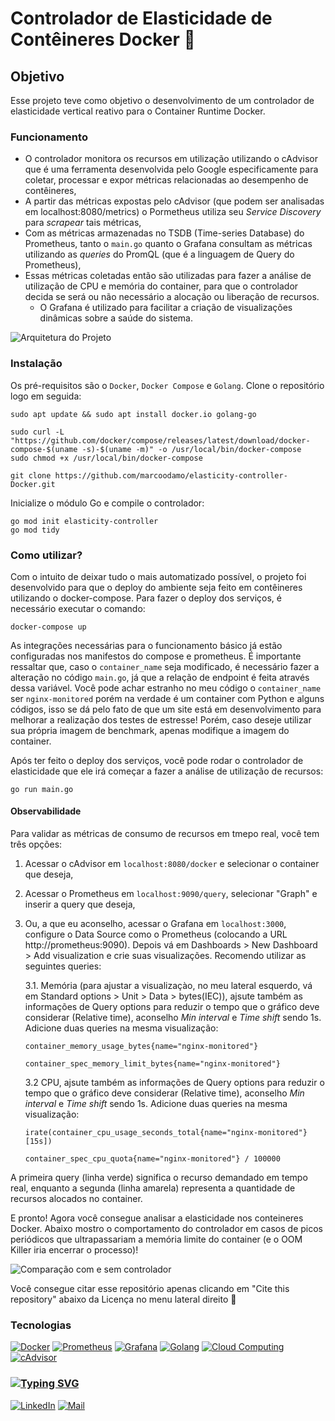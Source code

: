 # Controlador de Elasticidade de Contêineres Docker 🐳

## Objetivo

Esse projeto teve como objetivo o desenvolvimento de um controlador de elasticidade vertical reativo para o Container Runtime Docker. 

### Funcionamento

- O controlador monitora os recursos em utilização utilizando o cAdvisor que é uma ferramenta desenvolvida pelo Google especificamente para coletar, processar e expor métricas relacionadas ao desempenho de contêineres,
- A partir das métricas expostas pelo cAdvisor (que podem ser analisadas em localhost:8080/metrics) o Pormetheus utiliza seu _Service Discovery_ para _scrapear_ tais métricas,
- Com as métricas armazenadas no TSDB (Time-series Database) do Prometheus, tanto o `main.go` quanto o Grafana consultam as métricas utilizando as _queries_ do PromQL (que é a linguagem de Query do Prometheus),
- Essas métricas coletadas então são utilizadas para fazer a análise de utilização de CPU e memória do container, para que o controlador decida se será ou não necessário a alocação ou liberação de recursos.
  - O Grafana é utilizado para facilitar a criação de visualizações dinâmicas sobre a saúde do sistema.

![Arquitetura do Projeto](TESTES/Arquitetura_Controlador.png)

### Instalação

Os pré-requisitos são o `Docker`, `Docker Compose` e `Golang`. Clone o repositório logo em seguida:

```
sudo apt update && sudo apt install docker.io golang-go

sudo curl -L "https://github.com/docker/compose/releases/latest/download/docker-compose-$(uname -s)-$(uname -m)" -o /usr/local/bin/docker-compose
sudo chmod +x /usr/local/bin/docker-compose

git clone https://github.com/marcoodamo/elasticity-controller-Docker.git
```

Inicialize o módulo Go e compile o controlador:
```
go mod init elasticity-controller
go mod tidy
```

### Como utilizar?

Com o intuito de deixar tudo o mais automatizado possível, o projeto foi desenvolvido para que o deploy do ambiente seja feito em contêineres utilizando o docker-compose. Para fazer o deploy dos serviços, é necessário executar o comando:

```
docker-compose up
```

As integrações necessárias para o funcionamento básico já estão configuradas nos manifestos do compose e prometheus. É importante ressaltar que, caso o `container_name` seja modificado, é necessário fazer a alteração no código `main.go`, já que a relação de endpoint é feita através dessa variável. Você pode achar estranho no meu código o `container_name` ser `nginx-monitored` porém na verdade é um container com Python e alguns códigos, isso se dá pelo fato de que um site está em desenvolvimento para melhorar a realização dos testes de estresse! Porém, caso deseje utilizar sua própria imagem de benchmark, apenas modifique a imagem do container.

Após ter feito o deploy dos serviços, você pode rodar o controlador de elasticidade que ele irá começar a fazer a análise de utilização de recursos:

```
go run main.go
```

#### Observabilidade

Para validar as métricas de consumo de recursos em tmepo real, você tem três opções:
1. Acessar o cAdvisor em `localhost:8080/docker` e selecionar o container que deseja,
2. Acessar o Prometheus em `localhost:9090/query`, selecionar "Graph" e inserir a query que deseja,
3. Ou, a que eu aconselho, acessar o Grafana em `localhost:3000`, configure o Data Source como o Prometheus (colocando a URL http://prometheus:9090). Depois vá em Dashboards > New Dashboard > Add visualization e crie suas visualizações. Recomendo utilizar as seguintes queries:

   3.1. Memória (para ajustar a visualizaçào, no meu lateral esquerdo, vá em Standard options > Unit > Data > bytes(IEC)), ajsute também as informações de Query options para reduzir o tempo que o gráfico deve considerar (Relative time), aconselho _Min interval_ e _Time shift_ sendo 1s. Adicione duas queries na mesma visualização:

   ```
   container_memory_usage_bytes{name="nginx-monitored"}
   ```
   ```
   container_spec_memory_limit_bytes{name="nginx-monitored"}
   ```

   3.2 CPU, ajsute também as informações de Query options para reduzir o tempo que o gráfico deve considerar (Relative time), aconselho _Min interval_ e _Time shift_ sendo 1s. Adicione duas queries na mesma visualização:

   ```
   irate(container_cpu_usage_seconds_total{name="nginx-monitored"}[15s])
   ```
   ```
   container_spec_cpu_quota{name="nginx-monitored"} / 100000
   ```
       
  
A primeira query (linha verde) significa o recurso demandado em tempo real, enquanto a segunda (linha amarela) representa a quantidade de recursos alocados no container.

E pronto! Agora você consegue analisar a elasticidade nos conteineres Docker. Abaixo mostro o comportamento do controlador em casos de picos periódicos que ultrapassariam a memória limite do container (e o OOM Killer iria encerrar o processo)!

![Comparação com e sem controlador](TESTES/comparision.png)

Você consegue citar esse repositório apenas clicando em "Cite this repository" abaixo da Licença no menu lateral direito 🥳

### Tecnologias
[![Docker](https://img.shields.io/badge/Docker-000?style=for-the-badge&logo=docker&logoColor=00A4A6)](https://www.docker.com/)
[![Prometheus](https://img.shields.io/badge/Prometheus-000?style=for-the-badge&logo=prometheus&logoColor=E6522C)](https://prometheus.io/)
[![Grafana](https://img.shields.io/badge/Grafana-000?style=for-the-badge&logo=grafana&logoColor=F46800)](https://grafana.com/)
[![Golang](https://img.shields.io/badge/Golang-000?style=for-the-badge&logo=go&logoColor=00ADD8)](https://golang.org/)
[![Cloud Computing](https://img.shields.io/badge/Cloud%20Computing-000?style=for-the-badge&logo=cloudflare&logoColor=F38020)](https://www.cloudflare.com/)
[![cAdvisor](https://img.shields.io/badge/cAdvisor-000?style=for-the-badge&logo=docker&logoColor=00A4A6)](https://github.com/google/cadvisor)

### [![Typing SVG](https://readme-typing-svg.herokuapp.com?font=Fira+Code&multiline=true&width=435&lines=Espero+que+tenha+gostado!;Entre+em+contato%3A)](https://git.io/typing-svg)

[![LinkedIn](https://img.shields.io/badge/LinkedIn-0077B5?style=for-the-badge&logo=linkedin&logoColor=white)](https://www.linkedin.com/in/marco-antonio-damo/)
[![Mail](https://img.shields.io/badge/Mail-000?style=for-the-badge&logo=mail.ru&logoColor=3C9B5A)](mailto:marco_damo@hotmail.com)

